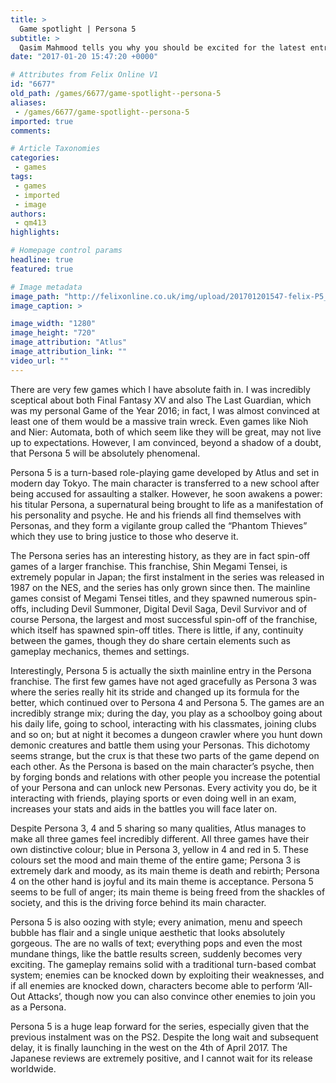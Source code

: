 ```yaml
---
title: >
  Game spotlight | Persona 5
subtitle: >
  Qasim Mahmood tells you why you should be excited for the latest entry in the Persona series
date: "2017-01-20 15:47:20 +0000"

# Attributes from Felix Online V1
id: "6677"
old_path: /games/6677/game-spotlight--persona-5
aliases:
 - /games/6677/game-spotlight--persona-5
imported: true
comments:

# Article Taxonomies
categories:
 - games
tags:
 - games
 - imported
 - image
authors:
 - qm413
highlights:

# Homepage control params
headline: true
featured: true

# Image metadata
image_path: "http://felixonline.co.uk/img/upload/201701201547-felix-P5_illustration_by_Shigenori_Soejima.jpg"
image_caption: >

image_width: "1280"
image_height: "720"
image_attribution: "Atlus"
image_attribution_link: ""
video_url: ""
---
```


There are very few games which I have absolute faith in. I was incredibly sceptical about both Final Fantasy XV and also The Last Guardian, which was my personal Game of the Year 2016; in fact, I was almost convinced at least one of them would be a massive train wreck. Even games like Nioh and Nier: Automata, both of which seem like they will be great, may not live up to expectations. However, I am convinced, beyond a shadow of a doubt, that Persona 5 will be absolutely phenomenal.

Persona 5 is a turn-based role-playing game developed by Atlus and set in modern day Tokyo. The main character is transferred to a new school after being accused for assaulting a stalker. However, he soon awakens a power: his titular Persona, a supernatural being brought to life as a manifestation of his personality and psyche. He and his friends all find themselves with Personas, and they form a vigilante group called the “Phantom Thieves” which they use to bring justice to those who deserve it.

The Persona series has an interesting history, as they are in fact spin-off games of a larger franchise. This franchise, Shin Megami Tensei, is extremely popular in Japan; the first instalment in the series was released in 1987 on the NES, and the series has only grown since then. The mainline games consist of Megami Tensei titles, and they spawned numerous spin-offs, including Devil Summoner, Digital Devil Saga, Devil Survivor and of course Persona, the largest and most successful spin-off of the franchise, which itself has spawned spin-off titles. There is little, if any, continuity between the games, though they do share certain elements such as gameplay mechanics, themes and settings.

Interestingly, Persona 5 is actually the sixth mainline entry in the Persona franchise. The first few games have not aged gracefully as Persona 3 was where the series really hit its stride and changed up its formula for the better, which continued over to Persona 4 and Persona 5. The games are an incredibly strange mix; during the day, you play as a schoolboy going about his daily life, going to school, interacting with his classmates, joining clubs and so on; but at night it becomes a dungeon crawler where you hunt down demonic creatures and battle them using your Personas. This dichotomy seems strange, but the crux is that these two parts of the game depend on each other. As the Persona is based on the main character’s psyche, then by forging bonds and relations with other people you increase the potential of your Persona and can unlock new Personas. Every activity you do, be it interacting with friends, playing sports or even doing well in an exam, increases your stats and aids in the battles you will face later on.

Despite Persona 3, 4 and 5 sharing so many qualities, Atlus manages to make all three games feel incredibly different. All three games have their own distinctive colour; blue in Persona 3, yellow in 4 and red in 5. These colours set the mood and main theme of the entire game; Persona 3 is extremely dark and moody, as its main theme is death and rebirth; Persona 4 on the other hand is joyful and its main theme is acceptance. Persona 5 seems to be full of anger; its main theme is being freed from the shackles of society, and this is the driving force behind its main character.

Persona 5 is also oozing with style; every animation, menu and speech bubble has flair and a single unique aesthetic that looks absolutely gorgeous. The are no walls of text; everything pops and even the most mundane things, like the battle results screen, suddenly becomes very exciting. The gameplay remains solid with a traditional turn-based combat system; enemies can be knocked down by exploiting their weaknesses, and if all enemies are knocked down, characters become able to perform ‘All-Out Attacks’, though now you can also convince other enemies to join you as a Persona.

Persona 5 is a huge leap forward for the series, especially given that the previous instalment was on the PS2. Despite the long wait and subsequent delay, it is finally launching in the west on the 4th of April 2017. The Japanese reviews are extremely positive, and I cannot wait for its release worldwide.
